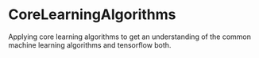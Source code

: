 # CoreLearningAlgorithms
Applying core learning algorithms to get an understanding of the common machine learning algorithms and tensorflow both.
